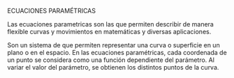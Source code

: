 ECUACIONES PARAMÉTRICAS

Las ecuaciones parametricas son las que permiten describir de manera flexible curvas
y movimientos en matemáticas y diversas aplicaciones.

Son un sistema de que permiten representar una curva o superficie en un plano o en el 
espacio. En las ecuaciones paramétricas, cada coordenada de un punto se considera como 
una función dependiente del parámetro. Al variar el valor del parámetro, se obtienen 
los distintos puntos de la curva.